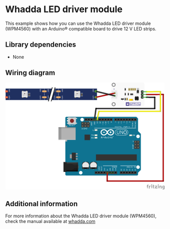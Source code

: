 # Whadda LED driver module
This example shows how you can use the Whadda LED driver module (WPM4560) with an Arduino® compatible board to drive 12 V LED strips.

## Library dependencies
* None

## Wiring diagram
![](./wiring_diagram_bb.png)

## Additional information
  For more information about the Whadda LED driver module (WPM4560), check the manual available at [whadda.com](https://whadda.com)
